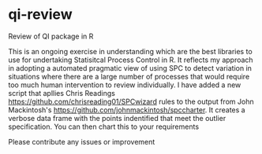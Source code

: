 # qi-review
Review of QI package in R

This is an ongoing exercise in understanding which are the best libraries to use for undertaking Statisitcal Process Control in R. 
It reflects my approach in adopting a automated pragmatic view of using SPC to detect variation in situations where there are a large number of processes that would require too much human intervention to review individually. 
I have added a new script that apllies Chris Readings https://github.com/chrisreading01/SPCwizard rules to the output from John Mackintosh's  https://github.com/johnmackintosh/spccharter.  It creates a verbose data frame with the points indentified that meet the outlier specification.
You can then chart this to your requirements

Please contribute any issues or improvement

